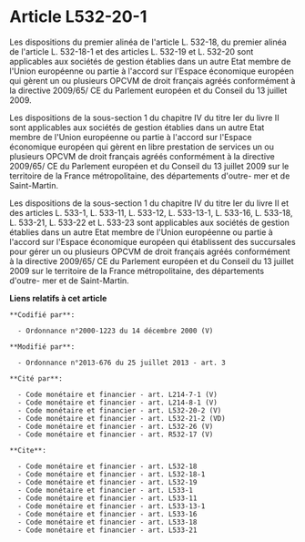 # Article L532-20-1

Les dispositions du premier alinéa de l'article L. 532-18, du premier alinéa de l'article L. 532-18-1 et des articles L.
532-19 et L. 532-20 sont applicables aux sociétés de gestion établies dans un autre Etat membre de l'Union européenne ou
partie à l'accord sur l'Espace économique européen qui gèrent un ou plusieurs      OPCVM de droit français agréés
conformément à la directive 2009/65/ CE du Parlement européen et du Conseil du 13 juillet 2009. 

Les dispositions de la sous-section 1 du chapitre IV du titre Ier du livre II sont applicables aux sociétés de gestion
établies dans un autre Etat membre de l'Union européenne ou partie à l'accord sur l'Espace économique européen qui gèrent en
libre prestation de services un ou plusieurs      OPCVM de droit français agréés conformément à la directive 2009/65/ CE du
Parlement européen et du Conseil du 13 juillet 2009 sur le territoire de la France métropolitaine, des départements d'outre-
mer et de Saint-Martin. 

Les dispositions de la sous-section 1 du chapitre IV du titre Ier du livre II et des articles L. 533-1, L. 533-11, L. 533-12,
L. 533-13-1, L. 533-16, L. 533-18, L. 533-21, L. 533-22 et L. 533-23 sont applicables aux sociétés de gestion établies dans
un autre Etat membre de l'Union européenne ou partie à l'accord sur l'Espace économique européen qui établissent des
succursales pour gérer un ou plusieurs      OPCVM de droit français agréés conformément à la directive 2009/65/ CE du
Parlement européen et du Conseil du 13 juillet 2009 sur le territoire de la France métropolitaine, des départements d'outre-
mer et de Saint-Martin.

**Liens relatifs à cet article**

	**Codifié par**:

	  - Ordonnance n°2000-1223 du 14 décembre 2000 (V)

	**Modifié par**:

	  - Ordonnance n°2013-676 du 25 juillet 2013 - art. 3

	**Cité par**:

	  - Code monétaire et financier - art. L214-7-1 (V)
	  - Code monétaire et financier - art. L214-8-1 (V)
	  - Code monétaire et financier - art. L532-20-2 (V)
	  - Code monétaire et financier - art. L532-21-2 (VD)
	  - Code monétaire et financier - art. L532-26 (V)
	  - Code monétaire et financier - art. R532-17 (V)

	**Cite**:

	  - Code monétaire et financier - art. L532-18
	  - Code monétaire et financier - art. L532-18-1
	  - Code monétaire et financier - art. L532-19
	  - Code monétaire et financier - art. L533-1
	  - Code monétaire et financier - art. L533-11
	  - Code monétaire et financier - art. L533-13-1
	  - Code monétaire et financier - art. L533-16
	  - Code monétaire et financier - art. L533-18
	  - Code monétaire et financier - art. L533-21
